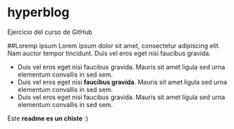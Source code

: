 # hyperblog
Ejercicio del curso de GitHub

##Loremp ipsum
Lorem ipsum dolor sit amet, consectetur adipiscing elit. Nam auctor tempor tincidunt. Duis vel eros eget nisi faucibus gravida. 

* Duis vel eros eget nisi faucibus gravida. Mauris sit amet ligula sed urna elementum convallis in sed sem.
* Duis vel eros eget nisi **faucibus gravida**. Mauris sit amet ligula sed urna elementum convallis in sed sem.
* Duis vel eros eget nisi faucibus gravida. Mauris sit amet ligula sed urna elementum convallis in sed sem.

Este **readme es un chiste** :)